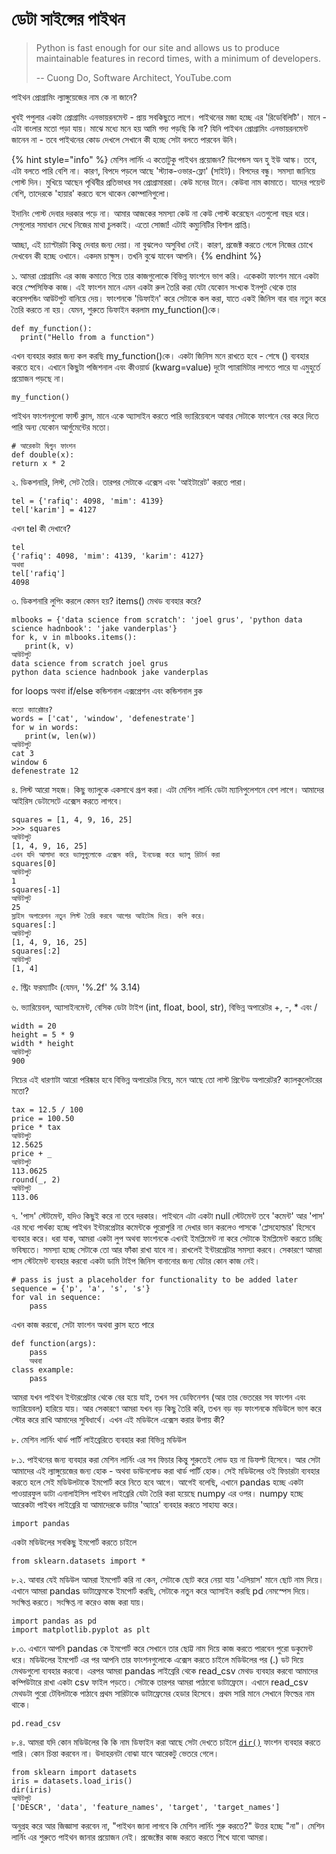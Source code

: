 # ডেটা সাইন্সের পাইথন

> Python is fast enough for our site and allows us to produce maintainable features in record times, with a minimum of developers. 
>
> -- Cuong Do, Software Architect, YouTube.com

পাইথন প্রোগ্রামিং ল্যাঙ্গুয়েজের নাম কে না জানে?

খুবই পপুলার একটা প্রোগ্রামিং এনভায়রনমেন্ট - প্রায় সবকিছুতে লাগে। পাইথনের মজা হচ্ছে এর 'রিডেবিলিটি'। মানে - এটা বাংলার মতো পড়া যায়। মাঝে মধ্যে মনে হয় আমি গদ্য পড়ছি কি না? যিনি পাইথন প্রোগ্রামিং এনভায়রনমেন্ট জানেন না - তবে পাইথনের কোড দেখলে সেখানে কী হচ্ছে সেটা বলতে পারবেন উনি। 

{% hint style="info" %}
মেশিন লার্নিং এ কতোটুকু পাইথন প্রয়োজন? ডিপেন্ডস অন হু ইউ আস্ক। তবে, এটা বলতে পারি বেশি না। কারণ, বিপদে পড়লে আছে 'স্ট্যাক-ওভার-ফ্লো' \(সাইট\)। বিপদের বন্ধু। সমস্যা জানিয়ে পোস্ট দিন। মুখিয়ে আছেন পৃথিবীর প্রতিভাধর সব প্রোগ্রামাররা। কেউ মনের টানে। কেউবা নাম কামাতে। যাদের পয়েন্ট বেশি, তাদেরকে 'হায়ার' করতে বসে থাকেন কোম্পানিগুলো।   
  
ইদানিং পোস্ট দেবার দরকার পড়ে না। আমার আজকের সমস্যা কেউ না কেউ পোস্ট করেছেন এতগুলো বছর ধরে। সেগুলোর সমাধান দেখে নিজের মাথা চুলকাই। এতো সোজা! এটাই কম্যুনিটির বিশাল প্রাপ্তি। 

আচ্ছা, এই চ্যাপ্টারটা কিন্তু দেবার জন্য দেয়া। না বুঝলেও অসুবিধা নেই। কারণ, প্রজেক্ট করতে গেলে নিজের চোখে দেখবেন কী হচ্ছে ওখানে। একদম চাক্ষুস। তখনি বুঝে যাবেন আপনি। 
{% endhint %}

১. আমরা প্রোগ্রামিং এর কাজ কমাতে গিয়ে তার কাজগুলোকে বিভিন্ন ফাংশনে ভাগ করি। একেকটা ফাংশন মানে একটা করে স্পেসিফিক কাজ। এই ফাংশন মানে এমন একটা রুল তৈরি করা যেটা যেকোন সংখ্যক ইনপুট থেকে তার করেসপন্ডিং আউটপুট বানিয়ে দেয়। ফাংশনকে 'ডিফাইন' করে সেটাকে কল করা, যাতে একই জিনিস বার বার নতুন করে তৈরি করতে না হয়। যেমন, শুরুতে ডিফাইন করলাম my\_function\(\)কে। 

```text
def my_function():
  print("Hello from a function")
```

এখন ব্যবহার করার জন্য কল করছি my\_function\(\)কে। একটা জিনিস মনে রাখতে হবে - শেষে \(\) ব্যবহার করতে হবে। এখানে কিছুটা পজিশনাল এবং কীওয়ার্ড \(kwarg=value\) দুটো প্যারামিটার লাগতে পারে যা এমুহুর্তে প্রয়োজন পড়ছে না। 

```text
my_function()
```

পাইথন ফাংশনগুলো ফার্স্ট ক্লাস, মানে একে অ্যাসাইন করতে পারি ভ্যারিয়েবলে আবার সেটাকে ফাংশনে বের করে দিতে পারি অন্য যেকোন আর্গুমেন্টের মতো। 

```text
# আরেকটা দ্বিগুন ফাংশন 
def double(x):
return x * 2
```

২. ডিকশনারি, লিস্ট, সেট তৈরি। তারপর সেটাকে এক্সেস এবং 'আইটারেট' করতে পারা।

```text
tel = {'rafiq': 4098, 'mim': 4139}
tel['karim'] = 4127
```

এখন tel কী দেখাবে?

```text
tel
{'rafiq': 4098, 'mim': 4139, 'karim': 4127}
অথবা 
tel['rafiq']
4098
```

৩. ডিকশনারি লুপিং করলে কেমন হয়?  items\(\) মেথড ব্যবহার করে?

```text
mlbooks = {'data science from scratch': 'joel grus', 'python data science hadnbook': 'jake vanderplas'}
for k, v in mlbooks.items():
   print(k, v)
আউটপুট 
data science from scratch joel grus
python data science hadnbook jake vanderplas
```

for loops অথবা if/else কন্ডিশনাল এক্সপ্রেশন এবং কন্ডিশনাল ব্লক 

```text
কতো ক্যারেক্টার? 
words = ['cat', 'window', 'defenestrate']
for w in words:
   print(w, len(w))
আউটপুট 
cat 3
window 6
defenestrate 12
```

৪. লিস্ট আরো সহজ। কিছু ভ্যালুকে একসাথে গ্রূপ করা। এটা মেশিন লার্নিং ডেটা ম্যানিপুলেশনে বেশ লাগে। আমাদের আইরিস ডেটাসেটে এক্সেস করতে লাগবে। 

```text
squares = [1, 4, 9, 16, 25]
>>> squares
আউটপুট 
[1, 4, 9, 16, 25]
এখন যদি আলাদা করে ভ্যালুগুলোকে এক্সেস করি, ইনডেক্স করে ভ্যালু রিটার্ন করা  
squares[0]
আউটপুট
1
squares[-1]
আউটপুট
25
স্লাইস অপারেশন নতুন লিস্ট তৈরি করবে আগের আইটেম দিয়ে। কপি করে। 
squares[:]
আউটপুট
[1, 4, 9, 16, 25]
squares[:2]
আউটপুট
[1, 4]
```

৫. স্ট্রিং ফরম্যাটিং \(যেমন, '%.2f' % 3.14\)

৬. ভ্যারিয়েবল, অ্যাসাইনমেন্ট, বেসিক ডেটা টাইপ \(int, float, bool, str\), বিভিন্ন অপারেটর +, -, \* এবং /

```text
width = 20
height = 5 * 9
width * height
আউটপুট 
900
```

নিচের এই ধারণাটা আরো পরিষ্কার হবে বিভিন্ন অপারেটর নিয়ে, মনে আছে তো লাস্ট প্রিন্টেড অপারেটর? ক্যালকুলেটরের মতো?

```text
tax = 12.5 / 100
price = 100.50
price * tax
আউটপুট 
12.5625
price + _
আউটপুট 
113.0625
round(_, 2)
আউটপুট 
113.06
```

৭. 'পাস' স্টেটমেন্ট, যদিও কিছুই করে না তবে দরকার। পাইথনে এটা একটা  null স্টেটমেন্ট তবে 'কমেন্ট' আর 'পাস' এর মধ্যে পার্থক্য হচ্ছে পাইথন ইন্টারপ্রেটার কমেন্টকে পুরোপুরি না দেখার ভান করলেও পাসকে 'প্লেসহোল্ডার' হিসেবে ব্যবহার করে। ধরা যাক, আমরা একটা লুপ অথবা ফাংশনকে এখনই ইমপ্লিমেন্ট না করে সেটাকে ইমপ্লিমেন্ট করতে চাচ্ছি ভবিষ্যতে। সমস্যা হচ্ছে সেটাকে তো আর ফাঁকা রাখা যাবে না। রাখলেই ইন্টারপ্রেটার সমস্যা করবে। সেকারণে আমরা পাস স্টেটমেন্ট ব্যবহার করবো একটা ডামি টাইপ জিনিস বানানোর জন্য যেটার কোন কাজ নেই। 

```text
# pass is just a placeholder for functionality to be added later
sequence = {'p', 'a', 's', 's'}
for val in sequence:
    pass
```

এখন কাজ করবো, সেটা ফাংশন অথবা ক্লাস হতে পারে 

```text
def function(args):
    pass
    অথবা 
class example:
    pass 
```

আমরা যখন পাইথন ইন্টারপ্রেটার থেকে বের হয়ে যাই, তখন সব ডেফিনেশন \(আর তার ভেতরের সব ফাংশন এবং ভ্যারিয়েবল\) হারিয়ে যায়। আর সেকারণে আমরা যখন বড় কিছু তৈরি করি, তখন বড় বড় ফাংশনকে মডিউলে ভাগ করে স্টোর করে রাখি আমাদের সুবিধার্থে। এখন এই মডিউলে এক্সেস করার উপায় কী?

৮. মেশিন লার্নিং থার্ড পার্টি লাইব্রেরিতে ব্যবহার করা বিভিন্ন মডিউল

৮.১. পাইথনের জন্য ব্যবহার করা মেশিন লার্নিং এর সব ফিচার কিন্তু শুরুতেই লোড হয় না ডিফল্ট হিসেবে। আর সেটা আমাদের এই ল্যাঙ্গুয়েজের জন্য হোক - অথবা ডাউনলোড করা থার্ড পার্টি হোক। সেই মডিউলের ওই ফিচারটা ব্যবহার করতে হলে সেই মডিউলটাকে ইমপোর্ট করে নিতে হবে আগে। আগেই বলেছি, এখানে pandas হচ্ছে একটা পাওয়ারফুল ডাটা এনালাইসিস পাইথন লাইব্রেরি যেটা তৈরি করা হয়েছে numpy এর ওপর। numpy হচ্ছে আরেকটা পাইথন লাইব্রেরি যা আমাদেরকে ডাটার 'অ্যারে' ব্যবহার করতে সাহায্য করে।

```text
import pandas
```

একটা মডিউলের সবকিছু ইমপোর্ট করতে চাইলে 

```text
from sklearn.datasets import *
```

৮.২. আবার যেই মডিউল আমরা ইমপোর্ট করি না কেন, সেটাকে ছোট করে নেয়া যায় 'এলিয়াস' মানে ছোট নাম দিয়ে। এখানে আমরা pandas ডাটাফ্রেমকে ইমপোর্ট করছি, সেটাকে নতুন করে অ্যাসাইন করছি pd নেমস্পেস দিয়ে। সংক্ষিপ্ত করতে। সংক্ষিপ্ত না করেও কাজ করা যায়।

```text
import pandas as pd
import matplotlib.pyplot as plt
```

৮.৩. এখানে আপনি pandas কে ইমপোর্ট করে সেখানে তার ছোট্ট নাম দিয়ে কাজ করতে পারবেন পুরো ডকুমেন্ট ধরে। মডিউলের ইমপোর্ট এর পর আপনি তার ফাংশনগুলোকে এক্সেস করতে চাইলে মডিউলের পর \(.\) ডট দিয়ে মেথডগুলো ব্যবহার করবো। এরপর আমরা pandas লাইব্রেরি থেকে read\_csv মেথড ব্যবহার করবো আমাদের কম্পিউটারে রাখা একটা csv ফাইল পড়তে। সেটাকে তারপর আমরা পাঠাবো ডাটাফ্রেমে। এখানে read\_csv মেথডটা পুরো টেবিলটাকে পাঠাবে প্রথম সারিটাকে ডাটাফ্রেমের হেডার হিসেবে। প্রথম সারি মানে সেখানে ফিল্ডের নাম থাকে।

```text
pd.read_csv
```

৮.৪. আমরা যদি কোন মডিউলের কি কি নাম ডিফাইন করা আছে সেটা দেখতে চাইলে [`dir()`](https://docs.python.org/3/library/functions.html#dir) ফাংশন ব্যবহার করতে পারি। কোন চিন্তা করবেন না। উদাহরনটা বোঝা যাবে আরেকটু ভেতরে গেলে। 

```text
from sklearn import datasets
iris = datasets.load_iris()
dir(iris)
আউটপুট 
['DESCR', 'data', 'feature_names', 'target', 'target_names']
```

অনুগ্রহ করে আর জিজ্ঞাসা করবেন না, "পাইথন জানা লাগবে কি মেশিন লার্নিং শুরু করতে?" উত্তর হচ্ছে "না"। মেশিন লার্নিং এর শুরুতে পাইথন জানার প্রয়োজন নেই। প্রজেক্টের কাজ করতে করতে শিখে যাবো আমরা। 

